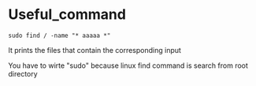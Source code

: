 # Useful_command


~~~
sudo find / -name "* aaaaa *"
~~~
It prints the files that contain the corresponding input

You have to wirte "sudo" because linux find command is search from root directory
